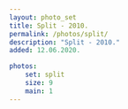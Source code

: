 ```yaml
---
layout: photo_set
title: Split - 2010.
permalink: /photos/split/
description: "Split - 2010."
added: 12.06.2020.

photos:
    set: split
    size: 9
    main: 1
---
```

